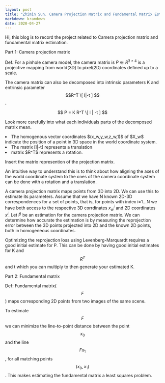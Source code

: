 ```yaml
---
layout: post
title: "Zhimin Sun, Camera Projection Matrix and Fundamental Matrix Estimation with RANSAC"
markdown: kramdown
date: 2020-04-27
---
```


Hi, this blog is to record the project related to Camera projection matrix and fundamental matrix estimation.

Part 1: Camera projection matrix

Def.:For a pinhole camera model, the camera matrix is $P \in R^{3 \times 4}$ is a projective mapping from world(3D) to pixel(2D) coordinates defined up to a scale.

The camera matrix can also be decomposed into intrinsic parameters K and entrinsic parameter $$R^T \[ I|-t ] $$.

$$ P = K R^T \[ I | -t ] $$

Look more carefully into what each individuals parts of the decomposed matrix mean.
<li>The homogenous vector coordinates $(x_w,y_w,z_w,1)$ of $X_w$ indicate the position of a point in 3D space in the world coordinate system.</li> 
<li>The matrix [I|-t] represents a translation</li>
<li>matrix $R^T$ represents a rotation.</li>

Insert the matrix represention of the projection matrix.

An intuitive way to understand this is to think about how aligning the axes of the world coordinate system to the ones of the camera coordinate system can be done with a rotation and a translation.

A camera projection matrix maps points from 3D into 2D. We can use this to estimate its parameters. Assume that we have N known 2D-3D correspondences for a set of points, that is, for points with index i=1...N we have both access to the respective 3D corrdinates $x_w^i$ and 2D coordinates $x^i$. Let $\hat{P}$ be an estimation for the camera projection matrix. We can determine how accurate the estimation is by measuring the reprojection error between the 3D points projected into 2D and the known 2D points, both in homogeneous coordinates.

Optimizing the reprojection loss using Levenberg-Marquardt requires a good initial estimate for P. This can be done by having good initial estimates for K and $$R^T$$ and t which you can multiply to then generate your estimated K.

Part 2: Fundamental matrix

Def: Fundamental matrix($$F$$) maps corresponding 2D points from two images of the same scene.

To estimate $$F$$ we can minimize the line-to-point distance between the point $$x_0$$ and the line $$Fx_1$$, for all matching points $$(x_0, x_1)$$. This makes estimating the fundamental matrix a least squares problem.








